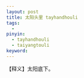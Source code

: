 ```yaml
---
layout: post
title: 太阳头里 tayhandhouli
tags:
  - 
pinyin: 
  - tayhandhouli
  - taiyangtouli
keyword: 
---
```


【释义】太阳底下。                    